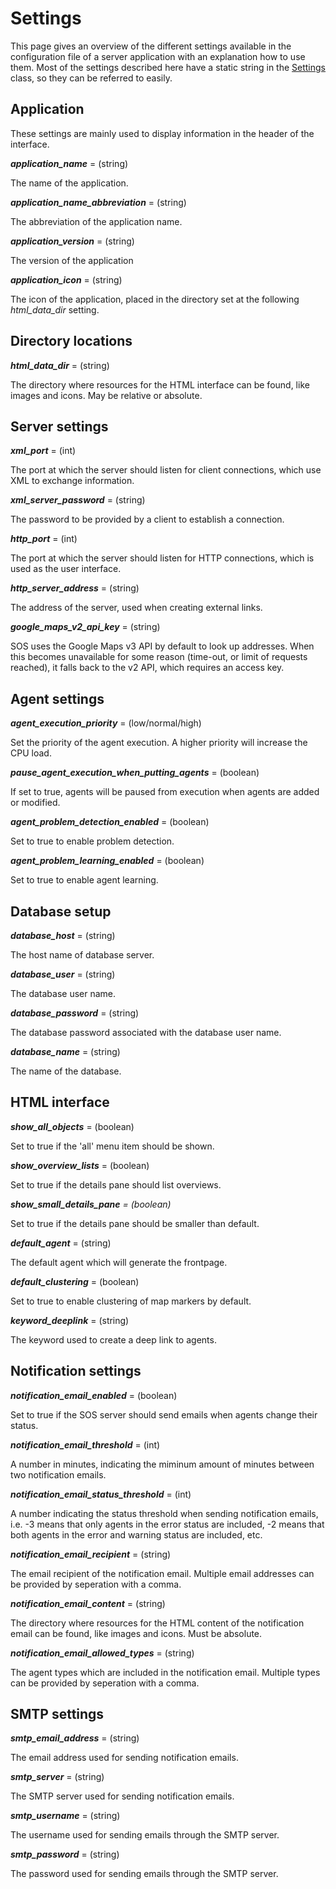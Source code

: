 # Settings #

This page gives an overview of the different settings available in the configuration file of a server application with an explanation how to use them.
Most of the settings described here have a static string in the [Settings](http://smart-objects-system.googlecode.com/svn/trunk/SOSGeneric/doc/main/Settings.html) class, so they can be referred to easily.

## Application ##

These settings are mainly used to display information in the header of the interface.

**_application\_name_** = (string)

The name of the application.

**_application\_name\_abbreviation_** = (string)

The abbreviation of the application name.

**_application\_version_** = (string)

The version of the application

**_application\_icon_** = (string)

The icon of the application, placed in the directory set at the following _html\_data\_dir_ setting.

## Directory locations ##

**_html\_data\_dir_** = (string)

The directory where resources for the HTML interface can be found, like images and icons. May be relative or absolute.

## Server settings ##

**_xml\_port_** = (int)

The port at which the server should listen for client connections, which use XML to exchange information.

**_xml\_server\_password_** = (string)

The password to be provided by a client to establish a connection.

**_http\_port_** = (int)

The port at which the server should listen for HTTP connections, which is used as the user interface.

**_http\_server\_address_** = (string)

The address of the server, used when creating external links.

**_google\_maps\_v2\_api\_key_** = (string)

SOS uses the Google Maps v3 API by default to look up addresses. When this becomes unavailable for some reason (time-out, or limit of requests reached), it falls back to the v2 API, which requires an access key.

## Agent settings ##

**_agent\_execution\_priority_** = (low/normal/high)

Set the priority of the agent execution. A higher priority will increase the CPU load.

**_pause\_agent\_execution\_when\_putting\_agents_** = (boolean)

If set to true, agents will be paused from execution when agents are added or modified.

**_agent\_problem\_detection\_enabled_** = (boolean)

Set to true to enable problem detection.

**_agent\_problem\_learning\_enabled_** = (boolean)

Set to true to enable agent learning.

## Database setup ##

**_database\_host_** = (string)

The host name of database server.

**_database\_user_** = (string)

The database user name.

**_database\_password_** = (string)

The database password associated with the database user name.

**_database\_name_** = (string)

The name of the database.

## HTML interface ##

**_show\_all\_objects_** = (boolean)

Set to true if the 'all' menu item should be shown.

**_show\_overview\_lists_** = (boolean)

Set to true if the details pane should list overviews.

_**show\_small\_details\_pane** = (boolean)_

Set to true if the details pane should be smaller than default.

**_default\_agent_** = (string)

The default agent which will generate the frontpage.

**_default\_clustering_** = (boolean)

Set to true to enable clustering of map markers by default.

**_keyword\_deeplink_** = (string)

The keyword used to create a deep link to agents.

## Notification settings ##

**_notification\_email\_enabled_** = (boolean)

Set to true if the SOS server should send emails when agents change their status.

**_notification\_email\_threshold_** = (int)

A number in minutes, indicating the miminum amount of minutes between two notification emails.

**_notification\_email\_status\_threshold_** = (int)

A number indicating the status threshold when sending notification emails, i.e. -3 means that only agents in the error status are included, -2 means that both agents in the error and warning status are included, etc.

**_notification\_email\_recipient_** = (string)

The email recipient of the notification email. Multiple email addresses can be provided by seperation with a comma.

**_notification\_email\_content_** = (string)

The directory where resources for the HTML content of the notification email can be found, like images and icons. Must be absolute.

**_notification\_email\_allowed\_types_** = (string)

The agent types which are included in the notification email. Multiple types can be provided by seperation with a comma.

## SMTP settings ##

**_smtp\_email\_address_** = (string)

The email address used for sending notification emails.

**_smtp\_server_** = (string)

The SMTP server used for sending notification emails.

**_smtp\_username_** = (string)

The username used for sending emails through the SMTP server.

**_smtp\_password_** = (string)

The password used for sending emails through the SMTP server.